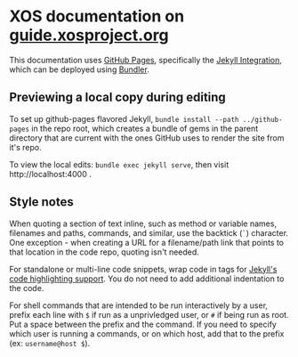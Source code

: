# XOS documentation on [guide.xosproject.org](https://guide.xosproject.org)

This documentation uses [GitHub Pages](https://pages.github.com), specifically the [Jekyll Integration](https://help.github.com/articles/using-jekyll-with-pages/), which can be deployed using [Bundler](http://bundler.io/). 

## Previewing a local copy during editing

To set up github-pages flavored Jekyll, `bundle install --path ../github-pages` in the repo root, which creates a bundle of gems in the parent directory that are current with the ones GitHub uses to render the site from it's repo.

To view the local edits: `bundle exec jekyll serve`, then visit http://localhost:4000 .

## Style notes

When quoting a section of text inline, such as method or variable names, filenames and paths, commands, and similar, use the backtick (`` ` ``) character.  One exception - when creating a URL for a filename/path link that points to that location in the code repo, quoting isn't needed.

For standalone or multi-line code snippets, wrap code in tags for [Jekyll's code highlighting support](http://jekyllrb.com/docs/posts/#highlighting-code-snippets). You do not need to add additional indentation to the code.

For shell commands that are intended to be run interactively by a user, prefix each line with `$` if run as a unprivledged user, or `#` if being run as root.  Put a space between the prefix and the command. If you need to specify which user is running a commands, or on which host, add that to the prefix (ex: `username@host $`).

